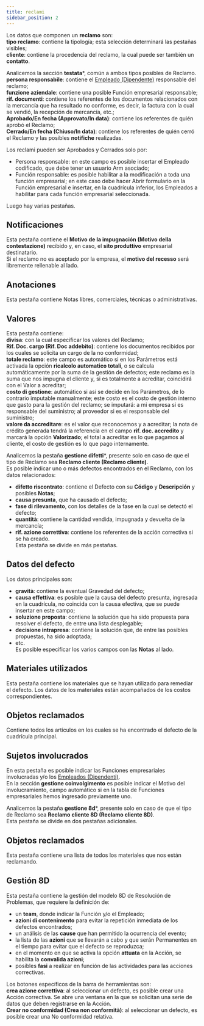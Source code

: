 ```yaml
---
title: reclami
sidebar_position: 2
---
```


Los datos que componen un **reclamo** son:  
**tipo reclamo**: contiene la tipología; esta selección determinará las pestañas visibles;  
**cliente**: contiene la procedencia del reclamo, la cual puede ser también un **contatto**.

Analicemos la sección **testata***, común a ambos tipos posibles de Reclamo.  
**persona responsabile**: contiene el [Empleado (Dipendente)](/docs/project-management/registers/employee/new-employee) responsable del reclamo;  
**funzione aziendale**: contiene una posible Función empresarial responsable;  
**rif. documenti**: contiene los referentes de los documentos relacionados con la mercancía que ha resultado no conforme, es decir, la factura con la cual se vendió, la recepción de mercancía, etc.;  
**Aprobado/En fecha (Approvato/In data)**: contiene los referentes de quién aprobó el Reclamo;  
**Cerrado/En fecha (Chiuso/In data)**: contiene los referentes de quién cerró el Reclamo y las posibles **notifiche** realizadas.  

Los reclami pueden ser Aprobados y Cerrados solo por:  
- Persona responsable: en este campo es posible insertar el Empleado codificado, que debe tener un usuario Arm asociado;  
- Función responsable: es posible habilitar a la modificación a toda una función empresarial; en este caso debe hacer Abrir formulario en la Función empresarial e insertar, en la cuadrícula inferior, los Empleados a habilitar para cada función empresarial seleccionada.  

Luego hay varias pestañas.

## Notificaciones

Esta pestaña contiene el **Motivo de la impugnación (Motivo della contestazione)** recibido y, en caso, el **sito produttivo** empresarial destinatario.  
Si el reclamo no es aceptado por la empresa, el **motivo del recesso** será libremente rellenable al lado. 

## Anotaciones

Esta pestaña contiene Notas libres, comerciales, técnicas o administrativas.

## Valores

Esta pestaña contiene:  
**divisa**: con la cual especificar los valores del Reclamo;  
**Rif. Doc. cargo (Rif. Doc addebito)**: contiene los documentos recibidos por los cuales se solicita un cargo de la no conformidad;  
**totale reclamo**: este campo es automático si en los Parámetros está activada la opción **ricalcolo automatico totali**, o se calcula automáticamente por la suma de la gestión de defectos; este reclamo es la suma que nos impugna el cliente y, si es totalmente a acreditar, coincidirá con el Valor a acreditar;  
**costo di gestione**: automático si así se decide en los Parámetros, de lo contrario imputable manualmente; este costo es el costo de gestión interno que gasto para la gestión del reclamo; se imputará: a mi empresa si es responsable del suministro; al proveedor si es el responsable del suministro;  
**valore da accreditare**: es el valor que reconocemos y a acreditar; la nota de crédito generada tendrá la referencia en el campo **rif. doc. accredito** y marcará la opción **Valorizado**; el total a acreditar es lo que pagamos al cliente, el costo de gestión es lo que pago internamente.  

Analicemos la pestaña **gestione difetti***, presente solo en caso de que el tipo de Reclamo sea **Reclamo cliente (Reclamo cliente)**.  
Es posible indicar uno o más defectos encontrados en el Reclamo, con los datos relacionados:  
- **difetto riscontrato**: contiene el Defecto con su **Código** y **Descripción** y posibles **Notas**;  
- **causa presunta**, que ha causado el defecto;  
- **fase di rilevamento**, con los detalles de la fase en la cual se detectó el defecto;  
- **quantità**: contiene la cantidad vendida, impugnada y devuelta de la mercancía;  
- **rif. azione correttiva**: contiene los referentes de la acción correctiva si se ha creado.  
Esta pestaña se divide en más pestañas.

## Datos del defecto

Los datos principales son:  
- **gravità**: contiene la eventual Gravedad del defecto;  
- **causa effettiva**: es posible que la causa del defecto presunta, ingresada en la cuadrícula, no coincida con la causa efectiva, que se puede insertar en este campo;  
- **soluzione proposta**: contiene la solución que ha sido propuesta para resolver el defecto, de entre una lista desplegable;  
- **decisione intrapresa**: contiene la solución que, de entre las posibles propuestas, ha sido adoptada;  
- etc.  
Es posible especificar los varios campos con las **Notas** al lado.  

## Materiales utilizados

Esta pestaña contiene los materiales que se hayan utilizado para remediar el defecto. Los datos de los materiales están acompañados de los costos correspondientes.

## Objetos reclamados

Contiene todos los artículos en los cuales se ha encontrado el defecto de la cuadrícula principal.

## Sujetos involucrados

En esta pestaña es posible indicar las Funciones empresariales involucradas y/o los [Empleados (Dipendenti)](/docs/project-management/registers/employee/new-employee).  
En la sección **gestione coinvolgimento** es posible indicar el Motivo del involucramiento, campo automático si en la tabla de Funciones empresariales hemos ingresado previamente uno.  

Analicemos la pestaña **gestione 8d***, presente solo en caso de que el tipo de Reclamo sea **Reclamo cliente 8D (Reclamo cliente 8D)**.  
Esta pestaña se divide en dos pestañas adicionales.

## Objetos reclamados

Esta pestaña contiene una lista de todos los materiales que nos están reclamando.

## Gestión 8D

Esta pestaña contiene la gestión del modelo 8D de Resolución de Problemas, que requiere la definición de:  
- un **team**, donde indicar la Función y/o el Empleado;  
- **azioni di contenimento** para evitar la repetición inmediata de los defectos encontrados;  
- un análisis de las **cause** que han permitido la ocurrencia del evento;  
- la lista de las **azioni** que se llevarán a cabo y que serán Permanentes en el tiempo para evitar que el defecto se reproduzca;  
- en el momento en que se activa la opción **attuata** en la Acción, se habilita la **convalida azioni**;  
- posibles **fasi** a realizar en función de las actividades para las acciones correctivas.  

Los botones específicos de la barra de herramientas son:  
**crea azione correttiva**: al seleccionar un defecto, es posible crear una Acción correctiva. Se abre una ventana en la que se solicitan una serie de datos que deben registrarse en la Acción.  
**Crear no conformidad (Crea non conformità)**: al seleccionar un defecto, es posible crear una No conformidad relativa.